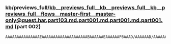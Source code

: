 ### kb/previews_full/kb__previews_full__kb__previews_full__kb__previews_full__flows__master-first__master-only@guest.har.part103.md.part001.md.part001.md.part001.md (part 002)

```md
AAAAAAAAAAAAAAAEAAAAAAAAAAAAAAAAAAAABAAAAAAEAAAAAAP8AAAD/AAAAAAD/AAAAAAAAAAAAAAEAAAAAAAAAAAAAAAAAAAAAAAABAQEAAAAAAAAAAAAAAAAAAAEAAAAA/wAAAAAAAQAAAAAAAAAB
```

```

